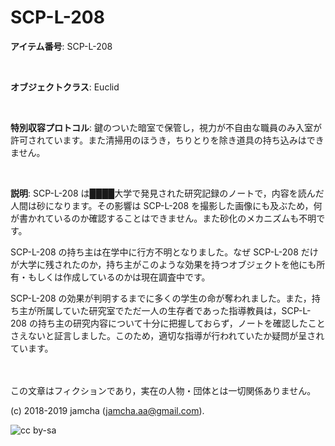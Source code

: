 

# SCP-L-208

**アイテム番号**: SCP-L-208  

<br>  

**オブジェクトクラス**: Euclid  

<br>  

**特別収容プロトコル**: 鍵のついた暗室で保管し，視力が不自由な職員のみ入室が許可されています。また清掃用のほうき，ちりとりを除き道具の持ち込みはできません。  

<br>  

**説明**: SCP-L-208 は████大学で発見された研究記録のノートで，内容を読んだ人間は砂になります。その影響は SCP-L-208 を撮影した画像にも及ぶため，何が書かれているのか確認することはできません。また砂化のメカニズムも不明です。  

SCP-L-208 の持ち主は在学中に行方不明となりました。なぜ SCP-L-208 だけが大学に残されたのか，持ち主がこのような効果を持つオブジェクトを他にも所有・もしくは作成しているのかは現在調査中です。  

SCP-L-208 の効果が判明するまでに多くの学生の命が奪われました。また，持ち主が所属していた研究室でただ一人の生存者であった指導教員は，SCP-L-208 の持ち主の研究内容について十分に把握しておらず，ノートを確認したことさえないと証言しました。このため，適切な指導が行われていたか疑問が呈されています。  

<br>  
<br>  
この文章はフィクションであり，実在の人物・団体とは一切関係ありません。  

(c) 2018-2019 jamcha (jamcha.aa@gmail.com).  

![cc by-sa](https://i.creativecommons.org/l/by-sa/4.0/88x31.png)  

